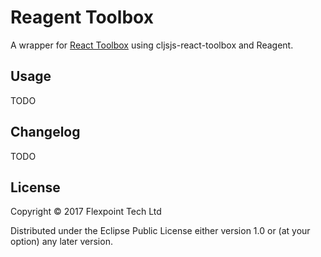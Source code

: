 # Reagent Toolbox

A wrapper for [React Toolbox](http://react-toolbox.com/) using cljsjs-react-toolbox and Reagent. 

## Usage

TODO

## Changelog

TODO

## License

Copyright © 2017 Flexpoint Tech Ltd

Distributed under the Eclipse Public License either version 1.0 or (at your option) any later version.
